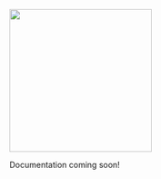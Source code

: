 <p salign="center">
 <img src="https://platform.quuu.co/base/images/hero.png" width="250">
</p>



Documentation coming soon!